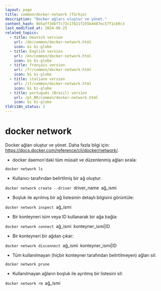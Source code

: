 ```yaml
---
layout: page
title: common/docker-network (Türkçe)
description: "Docker ağları oluştur ve yönet."
content_hash: 9b5aff34bf7c73c17b21f255b4487ec57f1cb9c3
last_modified_at: 2024-09-25
related_topics:
  - title: Deutsch version
    url: /de/common/docker-network.html
    icon: bi bi-globe
  - title: English version
    url: /en/common/docker-network.html
    icon: bi bi-globe
  - title: français version
    url: /fr/common/docker-network.html
    icon: bi bi-globe
  - title: italiano version
    url: /it/common/docker-network.html
    icon: bi bi-globe
  - title: português (Brasil) version
    url: /pt_BR/common/docker-network.html
    icon: bi bi-globe
tldri18n_status: 2
---
```

# docker network

Docker ağları oluştur ve yönet.
Daha fazla bilgi için: <https://docs.docker.com/reference/cli/docker/network/>.

- docker daemon'daki tüm müsait ve düzenlenmiş ağları sırala:

`docker network ls`

- Kullanıcı tarafından belirtilmiş bir ağ oluştur:

`docker network create --driver `<span class="tldr-var badge badge-pill bg-dark-lm bg-white-dm text-white-lm text-dark-dm font-weight-bold">driver_name</span>` `<span class="tldr-var badge badge-pill bg-dark-lm bg-white-dm text-white-lm text-dark-dm font-weight-bold">ağ_ismi</span>

- Boşluk ile ayrılmış bir ağ listesinin detaylı bilgisini görüntüle:

`docker network inspect `<span class="tldr-var badge badge-pill bg-dark-lm bg-white-dm text-white-lm text-dark-dm font-weight-bold">ağ_ismi</span>

- Bir konteyneri isim veya ID kullanarak bir ağa bağla:

`docker network connect `<span class="tldr-var badge badge-pill bg-dark-lm bg-white-dm text-white-lm text-dark-dm font-weight-bold">ağ_ismi</span>` `<span class="tldr-var badge badge-pill bg-dark-lm bg-white-dm text-white-lm text-dark-dm font-weight-bold">konteyner_ismi|ID</span>

- Bir konteyneri bir ağdan çıkar:

`docker network disconnect `<span class="tldr-var badge badge-pill bg-dark-lm bg-white-dm text-white-lm text-dark-dm font-weight-bold">ağ_ismi</span>` `<span class="tldr-var badge badge-pill bg-dark-lm bg-white-dm text-white-lm text-dark-dm font-weight-bold">konteyner_ismi|ID</span>

- Tüm kullanılmayan (hiçbir konteyner tarafından belirtilmeyen) ağları sil:

`docker network prune`

- Kullanılmayan ağların boşluk ile ayrılmış bir listesini sil:

`docker network rm `<span class="tldr-var badge badge-pill bg-dark-lm bg-white-dm text-white-lm text-dark-dm font-weight-bold">ağ_ismi</span>

